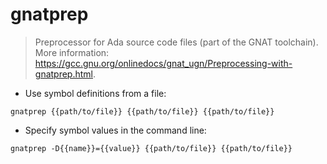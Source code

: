# gnatprep

> Preprocessor for Ada source code files (part of the GNAT toolchain).
> More information: <https://gcc.gnu.org/onlinedocs/gnat_ugn/Preprocessing-with-gnatprep.html>.

- Use symbol definitions from a file:

`gnatprep {{path/to/file}} {{path/to/file}} {{path/to/file}}`

- Specify symbol values in the command line:

`gnatprep -D{{name}}={{value}} {{path/to/file}} {{path/to/file}}`

